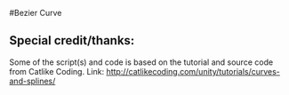 #Bezier Curve	

## Special credit/thanks:
Some of the script(s) and code is based on the tutorial and source code from Catlike Coding.
Link: http://catlikecoding.com/unity/tutorials/curves-and-splines/
